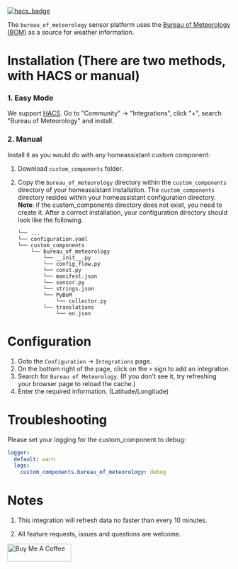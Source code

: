 [![hacs_badge](https://img.shields.io/badge/HACS-Deafult-orange.svg?style=for-the-badge)](https://github.com/custom-components/hacs)

The `bureau_of_meteorology` sensor platform uses the [Bureau of Meteorology (BOM)](http://www.bom.gov.au) as a source for weather information.

# Installation (There are two methods, with HACS or manual)

### 1. Easy Mode

We support [HACS](https://hacs.netlify.com/). Go to "Community" -> "Integrations", click "+", search "Bureau of Meteorology" and install.

### 2. Manual

Install it as you would do with any homeassistant custom component:

1. Download `custom_components` folder.
2. Copy the `bureau_of_meteorology` directory within the `custom_components` directory of your homeassistant installation.
The `custom_components` directory resides within your homeassistant configuration directory.
**Note**: if the custom_components directory does not exist, you need to create it.
After a correct installation, your configuration directory should look like the following.

    ```
    └── ...
    └── configuration.yaml
    └── custom_components
        └── bureau_of_meteorology
            └── __init__.py
            └── config_flow.py
            └── const.py
            └── manifest.json
            └── sensor.py
            └── strings.json
            └── PyBoM
                └── collector.py
            └── translations
                └── en.json
    ```

# Configuration
1. Goto the `Configuration` -> `Integrations` page.  
2. On the bottom right of the page, click on the `+` sign to add an integration.
3. Search for `Bureau of Meteorology`. (If you don't see it, try refreshing your browser page to reload the cache.)
4. Enter the required information. (Latitude/Longitude)

# Troubleshooting
Please set your logging for the custom_component to debug:
```yaml
logger:
  default: warn
  logs:
    custom_components.bureau_of_meteorology: debug
```

# Notes
1. This integration will refresh data no faster than every 10 minutes.

2. All feature requests, issues and questions are welcome.

<a href="https://www.buymeacoffee.com/bremor" target="_blank"><img src="https://cdn.buymeacoffee.com/buttons/v2/default-yellow.png" alt="Buy Me A Coffee" height=40px width=144px></a>
